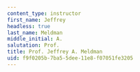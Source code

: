 ```yaml
---
content_type: instructor
first_name: Jeffrey
headless: true
last_name: Meldman
middle_initial: A.
salutation: Prof.
title: Prof. Jeffrey A. Meldman
uid: f9f0205b-7ba5-5dee-11e8-f07051fe3205
---
```

